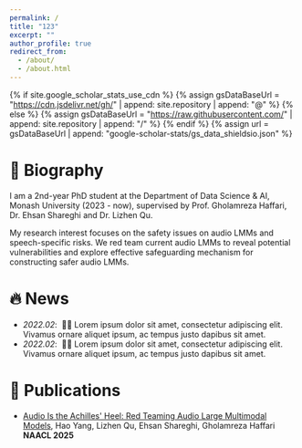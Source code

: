 ```yaml
---
permalink: /
title: "123"
excerpt: ""
author_profile: true
redirect_from: 
  - /about/
  - /about.html
---
```


{% if site.google_scholar_stats_use_cdn %}
{% assign gsDataBaseUrl = "https://cdn.jsdelivr.net/gh/" | append: site.repository | append: "@" %}
{% else %}
{% assign gsDataBaseUrl = "https://raw.githubusercontent.com/" | append: site.repository | append: "/" %}
{% endif %}
{% assign url = gsDataBaseUrl | append: "google-scholar-stats/gs_data_shieldsio.json" %}

<span class='anchor' id='about-me'></span>

# 📖 Biography

I am a 2nd-year PhD student at the Department of Data Science & AI, Monash University (2023 - now), supervised by Prof. Gholamreza Haffari, Dr. Ehsan Shareghi and Dr. Lizhen Qu.

My research interest focuses on the safety issues on audio LMMs and speech-specific risks. We red team current audio LMMs to reveal potential vulnerabilities and explore effective safeguarding mechanism for constructing safer audio LMMs.


# 🔥 News
- *2022.02*: &nbsp;🎉🎉 Lorem ipsum dolor sit amet, consectetur adipiscing elit. Vivamus ornare aliquet ipsum, ac tempus justo dapibus sit amet. 
- *2022.02*: &nbsp;🎉🎉 Lorem ipsum dolor sit amet, consectetur adipiscing elit. Vivamus ornare aliquet ipsum, ac tempus justo dapibus sit amet. 

# 📝 Publications 

- [Audio Is the Achilles' Heel: Red Teaming Audio Large Multimodal Models](https://arxiv.org/pdf/2410.23861),
  Hao Yang, Lizhen Qu, Ehsan Shareghi, Gholamreza Haffari
  **NAACL 2025**

